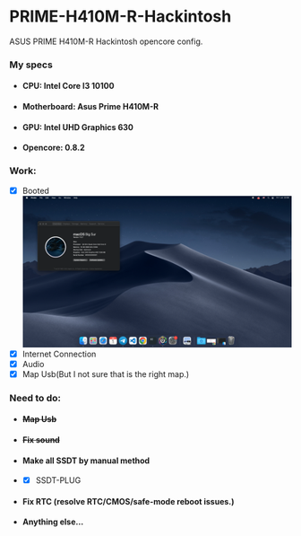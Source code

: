 # PRIME-H410M-R-Hackintosh
ASUS PRIME H410M-R Hackintosh opencore config.

### **My specs**
* #### **CPU:** Intel Core I3 10100
* #### **Motherboard:** Asus Prime H410M-R
* #### **GPU:** Intel UHD Graphics 630
* #### **Opencore:** 0.8.2
 
  
### **Work:**
* [x] Booted
![Screenshot](./Readme_sources/Screenshot.png)
* [x] Internet Connection
* [x] Audio
* [x] Map Usb(But I not sure that is the right map.)

### **Need to do:**
- ####  ~~Map Usb~~
- #### ~~Fix sound~~
- ####  Make all SSDT by manual method
- * [x] SSDT-PLUG
- #### Fix RTC (resolve RTC/CMOS/safe-mode reboot issues.)
- #### Anything else...